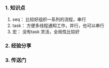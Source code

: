 ### 1. 知识点
1. seq： 比较好组织一系列的流程，串行
2. task： 方便多线程通知工作，并行，也可以串行
3. 宏：  没有task 灵活，全局性比较好
### 2. 经验分享
### 3. 传送门
